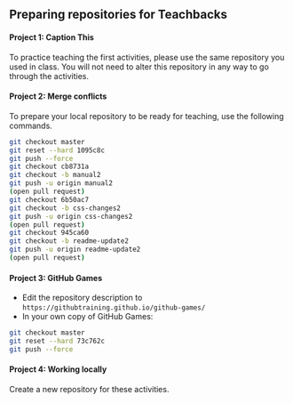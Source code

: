 ## Preparing repositories for Teachbacks

#### Project 1: Caption This

To practice teaching the first activities, please use the same repository you used in class. You will not need to alter this repository in any way to go through the activities.

#### Project 2: Merge conflicts

To prepare your local repository to be ready for teaching, use the following commands.

```sh
git checkout master
git reset --hard 1095c8c
git push --force
git checkout cb8731a
git checkout -b manual2
git push -u origin manual2
(open pull request)
git checkout 6b50ac7
git checkout -b css-changes2
git push -u origin css-changes2
(open pull request)
git checkout 945ca60
git checkout -b readme-update2
git push -u origin readme-update2
(open pull request)
```

#### Project 3: GitHub Games

- Edit the repository description to `https://githubtraining.github.io/github-games/`
- In your own copy of GitHub Games:

```sh
git checkout master
git reset --hard 73c762c
git push --force
```

#### Project 4: Working locally

Create a new repository for these activities.
